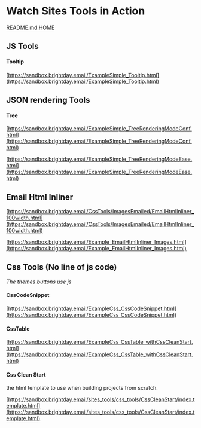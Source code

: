 # Watch Sites Tools in Action

[README.md HOME](./../../README.md)







## JS Tools

#### Tooltip

[https://sandbox.brightday.email/ExampleSimple_Tooltip.html](https://sandbox.brightday.email/ExampleSimple_Tooltip.html)




## JSON rendering Tools

#### Tree

[https://sandbox.brightday.email/ExampleSimple_TreeRenderingModeConf.html](https://sandbox.brightday.email/ExampleSimple_TreeRenderingModeConf.html)

[https://sandbox.brightday.email/ExampleSimple_TreeRenderingModeEase.html](https://sandbox.brightday.email/ExampleSimple_TreeRenderingModeEase.html)






## Email Html Inliner

[https://sandbox.brightday.email/CssTools/ImagesEmailed/EmailHtmlInliner_100width.html](https://sandbox.brightday.email/CssTools/ImagesEmailed/EmailHtmlInliner_100width.html)

[https://sandbox.brightday.email/Example_EmailHtmlInliner_Images.html](https://sandbox.brightday.email/Example_EmailHtmlInliner_Images.html)





## Css Tools (No line of js code)

*The themes buttons use js*

#### CssCodeSnippet

[https://sandbox.brightday.email/ExampleCss_CssCodeSnippet.html](https://sandbox.brightday.email/ExampleCss_CssCodeSnippet.html)




#### CssTable

[https://sandbox.brightday.email/ExampleCss_CssTable_withCssCleanStart.html](https://sandbox.brightday.email/ExampleCss_CssTable_withCssCleanStart.html)




#### Css Clean Start

the html template to use when building projects from scratch.

[https://sandbox.brightday.email/sites_tools/css_tools/CssCleanStart/index.template.html](https://sandbox.brightday.email/sites_tools/css_tools/CssCleanStart/index.template.html)




